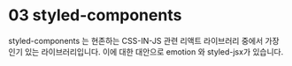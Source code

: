 # 03 styled-components

styled-components 는 현존하는 CSS-IN-JS 관련 리액트 라이브러리 중에서 가장 인기 있는 라이브러리입니다. 이에 대한 대안으로 emotion 와 styled-jsx가 있습니다.
